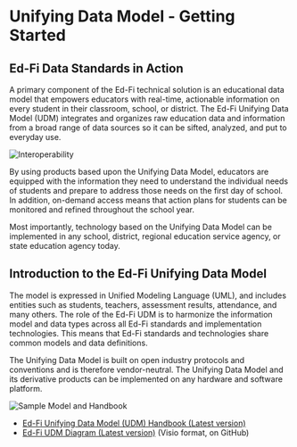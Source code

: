 # Unifying Data Model - Getting Started

## Ed-Fi Data Standards in Action

A primary component of the Ed-Fi technical solution is an educational data model
that empowers educators with real-time, actionable information on every student
in their classroom, school, or district. The Ed-Fi Unifying Data Model (UDM)
integrates and organizes raw education data and information from a broad range
of data sources so it can be sifted, analyzed, and put to everyday use.

![Interoperability](https://edfidocs.blob.core.windows.net/$web/img/reference/data-standard/Ed-Fi%20Interoperability%20Graphic.png)

By using products based upon the Unifying Data Model, educators are equipped
with the information they need to understand the individual needs of students
and prepare to address those needs on the first day of school. In addition,
on-demand access means that action plans for students can be monitored and
refined throughout the school year.

Most importantly, technology based on the Unifying Data Model can be implemented
in any school, district, regional education service agency, or state education
agency today.

## Introduction to the Ed-Fi Unifying Data Model

The model is expressed in Unified Modeling Language (UML), and includes entities
such as students, teachers, assessment results, attendance, and many others. The
role of the Ed-Fi UDM is to harmonize the information model and data types
across all Ed-Fi standards and implementation technologies. This means that
Ed-Fi standards and technologies share common models and data definitions.

The Unifying Data Model is built on open industry protocols and conventions and
is therefore vendor-neutral. The Unifying Data Model and its derivative products
can be implemented on any hardware and software platform.

![Sample Model and Handbook](https://edfidocs.blob.core.windows.net/$web/img/reference/data-standard/Sample%20Model%20and%20Handbook.png)

* [Ed-Fi Unifying Data Model (UDM) Handbook (Latest
    version)](https://schema.ed-fi.org/datahandbook-v510/index.html#/)
* [Ed-Fi UDM Diagram (Latest
    version)](https://github.com/Ed-Fi-Alliance-OSS/Ed-Fi-Standard/tree/main/Models)
    (Visio format, on GitHub)
